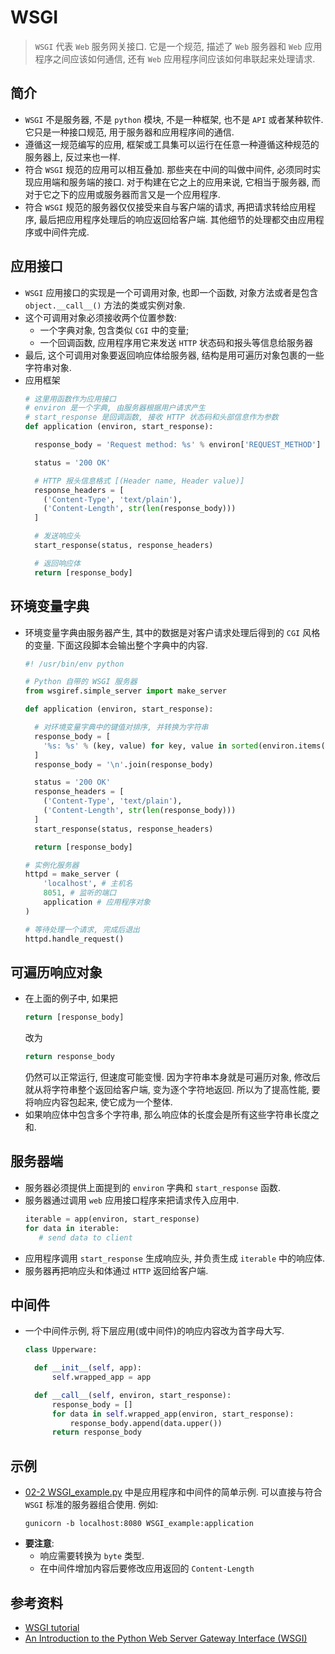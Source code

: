 # WSGI
> `WSGI` 代表 `Web` 服务网关接口. 它是一个规范, 描述了 `Web` 服务器和 `Web` 应用程序之间应该如何通信, 还有 `Web` 应用程序间应该如何串联起来处理请求.

## 简介
- `WSGI` 不是服务器, 不是 `python` 模块, 不是一种框架, 也不是 `API` 或者某种软件. 它只是一种接口规范, 用于服务器和应用程序间的通信.
- 遵循这一规范编写的应用, 框架或工具集可以运行在任意一种遵循这种规范的服务器上, 反过来也一样.
- 符合 `WSGI` 规范的应用可以相互叠加. 那些夹在中间的叫做中间件, 必须同时实现应用端和服务端的接口. 对于构建在它之上的应用来说, 它相当于服务器, 而对于它之下的应用或服务器而言又是一个应用程序.
- 符合 `WSGI` 规范的服务器仅仅接受来自与客户端的请求, 再把请求转给应用程序, 最后把应用程序处理后的响应返回给客户端. 其他细节的处理都交由应用程序或中间件完成.

## 应用接口
- `WSGI` 应用接口的实现是一个可调用对象, 也即一个函数, 对象方法或者是包含 `object.__call__()` 方法的类或实例对象.
- 这个可调用对象必须接收两个位置参数:
  - 一个字典对象, 包含类似 `CGI` 中的变量;
  - 一个回调函数, 应用程序用它来发送 `HTTP` 状态码和报头等信息给服务器
- 最后, 这个可调用对象要返回响应体给服务器, 结构是用可遍历对象包裹的一些字符串对象.
- 应用框架
  ```python
  # 这里用函数作为应用接口
  # environ 是一个字典, 由服务器根据用户请求产生
  # start_response 是回调函数, 接收 HTTP 状态码和头部信息作为参数
  def application (environ, start_response):

    response_body = 'Request method: %s' % environ['REQUEST_METHOD']

    status = '200 OK'

    # HTTP 报头信息格式 [(Header name, Header value)]
    response_headers = [
      ('Content-Type', 'text/plain'),
      ('Content-Length', str(len(response_body)))
    ]

    # 发送响应头
    start_response(status, response_headers)

    # 返回响应体
    return [response_body]
  ```

## 环境变量字典
- 环境变量字典由服务器产生, 其中的数据是对客户请求处理后得到的 `CGI` 风格的变量. 下面这段脚本会输出整个字典中的内容.
  ```python
  #! /usr/bin/env python

  # Python 自带的 WSGI 服务器
  from wsgiref.simple_server import make_server

  def application (environ, start_response):

    # 对环境变量字典中的键值对排序, 并转换为字符串
    response_body = [
      '%s: %s' % (key, value) for key, value in sorted(environ.items())
    ]
    response_body = '\n'.join(response_body)

    status = '200 OK'
    response_headers = [
      ('Content-Type', 'text/plain'),
      ('Content-Length', str(len(response_body)))
    ]
    start_response(status, response_headers)

    return [response_body]

  # 实例化服务器
  httpd = make_server (
      'localhost', # 主机名
      8051, # 监听的端口
      application # 应用程序对象
  )

  # 等待处理一个请求, 完成后退出
  httpd.handle_request()
  ```

## 可遍历响应对象
- 在上面的例子中, 如果把
  ```python
  return [response_body]
  ```
  改为
  ```python
  return response_body
  ```
  仍然可以正常运行, 但速度可能变慢. 因为字符串本身就是可遍历对象, 修改后就从将字符串整个返回给客户端, 变为逐个字符地返回. 所以为了提高性能, 要将响应内容包起来, 使它成为一个整体.
- 如果响应体中包含多个字符串, 那么响应体的长度会是所有这些字符串长度之和.

## 服务器端
- 服务器必须提供上面提到的 `environ` 字典和 `start_response` 函数.
- 服务器通过调用 `web` 应用接口程序来把请求传入应用中.
  ```python
  iterable = app(environ, start_response)
  for data in iterable:
     # send data to client
  ```
- 应用程序调用 `start_response` 生成响应头, 并负责生成 `iterable` 中的响应体.
- 服务器再把响应头和体通过 `HTTP` 返回给客户端.

## 中间件
- 一个中间件示例, 将下层应用(或中间件)的响应内容改为首字母大写.
  ```python
  class Upperware:

    def __init__(self, app):
        self.wrapped_app = app

    def __call__(self, environ, start_response):
        response_body = []
        for data in self.wrapped_app(environ, start_response):
            response_body.append(data.upper())
        return response_body
  ```

## 示例
- [02-2 WSGI_example.py](./02-2%20WSGI_example.py) 中是应用程序和中间件的简单示例. 可以直接与符合 `WSGI` 标准的服务器组合使用. 例如:
  ```
  gunicorn -b localhost:8080 WSGI_example:application
  ```
- **要注意**:
  - 响应需要转换为 `byte` 类型.
  - 在中间件增加内容后要修改应用返回的 `Content-Length`

## 参考资料
- [WSGI tutorial](http://wsgi.tutorial.codepoint.net/intro)
- [An Introduction to the Python Web Server Gateway Interface (WSGI)](http://ivory.idyll.org/articles/wsgi-intro/what-is-wsgi.html)
